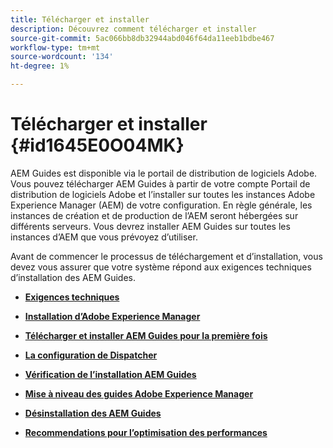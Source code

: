 ```yaml
---
title: Télécharger et installer
description: Découvrez comment télécharger et installer
source-git-commit: 5ac066bb8db32944abd046f64da11eeb1bdbe467
workflow-type: tm+mt
source-wordcount: '134'
ht-degree: 1%

---
```



# Télécharger et installer {#id1645E0O04MK}

AEM Guides est disponible via le portail de distribution de logiciels Adobe. Vous pouvez télécharger AEM Guides à partir de votre compte Portail de distribution de logiciels Adobe et l’installer sur toutes les instances Adobe Experience Manager \(AEM\) de votre configuration. En règle générale, les instances de création et de production de l’AEM seront hébergées sur différents serveurs. Vous devrez installer AEM Guides sur toutes les instances d’AEM que vous prévoyez d’utiliser.

Avant de commencer le processus de téléchargement et d’installation, vous devez vous assurer que votre système répond aux exigences techniques d’installation des AEM Guides.

- **[Exigences techniques](download-install-technical-requirements.md)**

- **[Installation d’Adobe Experience Manager](download-install-aem.md)**

- **[Télécharger et installer AEM Guides pour la première fois](download-install-aemg-first-time.md)**

- **[La configuration de Dispatcher](download-install-configure-dispatcher.md)**

- **[Vérification de l’installation AEM Guides](download-install-verify-aemg-installation.md)**

- **[Mise à niveau des guides Adobe Experience Manager](upgrade-xml-documentation.md)**

- **[Désinstallation des AEM Guides](download-install-unistall-aemg.md)**

- **[Recommendations pour l’optimisation des performances](download-install-recommend-perf-optimiz.md)**


